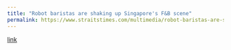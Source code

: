```yaml
---
title: "Robot baristas are shaking up Singapore's F&B scene"
permalink: https://www.straitstimes.com/multimedia/robot-baristas-are-shaking-up-singapores-fb-scene
---
```

[link](https://www.straitstimes.com/multimedia/robot-baristas-are-shaking-up-singapores-fb-scene)